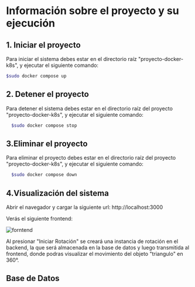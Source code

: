 # Información sobre el proyecto y su ejecución

## 1.  Iniciar el proyecto 
Para iniciar el sistema debes estar en el directorio raíz "proyecto-docker-k8s", y ejecutar el siguiente comando:
    
   ```bash
   $sudo docker compose up
   ```

## 2. Detener el proyecto
Para detener el sistema debes estar en el directorio raíz del proyecto "proyecto-docker-k8s", y ejecutar el siguiente comando:
  ```bash
    $sudo docker compose stop
  ```
## 3.Eliminar el proyecto 
Para eliminar el proyecto debes estar en el directorio raíz del proyecto "proyecto-docker-k8s", y ejecutar el siguiente comando:
  ```bash
    $sudo docker compose down
  ```
## 4.Visualización del sistema
Abrir el navegador y cargar la siguiente url: http://localhost:3000

Verás el siguiente frontend:

![forntend](https://github.com/user-attachments/assets/40a9da38-55dc-4bcf-9ce1-97b1737a8b95)

Al presionar "Iniciar Rotación" se creará una instancia de rotación en el backend, la que será almacenada
en la base de datos y luego transmitida al frontend, donde podras visualizar el movimiento del objeto "triangulo" en 360°.

## Base de Datos